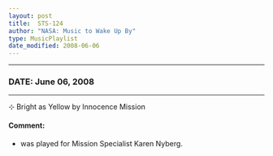 ```yaml
---
layout: post
title:  STS-124
author: "NASA: Music to Wake Up By"
type: MusicPlaylist
date_modified: 2008-06-06
---
```


----
### DATE: June 06, 2008
----
⊹ Bright as Yellow by Innocence Mission

#### Comment:
* was played for Mission Specialist Karen Nyberg.
